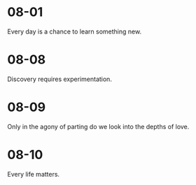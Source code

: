 # 08-01

Every day is a chance to learn something new.

# 08-08

Discovery requires experimentation.

# 08-09

Only in the agony of parting do we look into the depths of love.

# 08-10

Every life matters.
